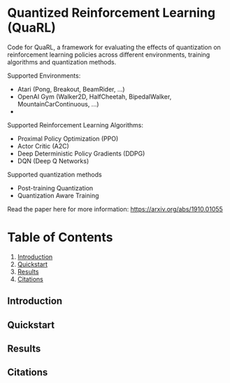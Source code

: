 # Quantized Reinforcement Learning (QuaRL)
Code for QuaRL, a framework for evaluating the effects of quantization on reinforcement learning policies across different environments, training algorithms and quantization methods. 

Supported Environments:
* Atari (Pong, Breakout, BeamRider, ...)
* OpenAI Gym (Walker2D, HalfCheetah, BipedalWalker, MountainCarContinuous, ...)
* 

Supported Reinforcement Learning Algorithms:
* Proximal Policy Optimization (PPO)
* Actor Critic (A2C)
* Deep Deterministic Policy Gradients (DDPG)
* DQN (Deep Q Networks)

Supported quantization methods
* Post-training Quantization
* Quantization Aware Training

Read the paper here for more information: https://arxiv.org/abs/1910.01055

# Table of Contents
1. [Introduction](#Introduction)
2. [Quickstart](#Quickstart)
3. [Results](#Results)
4. [Citations](#Citations)

## Introduction
## Quickstart
## Results
## Citations
